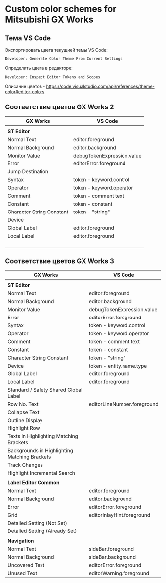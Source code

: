 # Custom color schemes for Mitsubishi GX Works

## Тема VS Code

Экспортировать цвета текущией темы VS Code:

```
Developer: Generate Color Theme From Current Settings
```

Определить цвета в редакторе:

```
Developer: Inspect Editor Tokens and Scopes
```

Описание цветов - https://code.visualstudio.com/api/references/theme-color#editor-colors

## Соответствие цветов GX Works 2

| GX Works                  | VS Code                    |
| ------------------------- | -------------------------- |
|                           |                            |
| **ST Editor**             |                            |
| Normal Text               | editor.foreground          |
| Normal Background         | editor.background          |
| Monitor Value             | debugTokenExpression.value |
| Error                     | editorError.foreground     |
| Jump Destination          |                            |
| Syntax                    | token - keyword.control    |
| Operator                  | token - keyword.operator   |
| Comment                   | token - comment text       |
| Constant                  | token - constant           |
| Character String Constant | token - "string"           |
| Device                    |                            |
| Global Label              | editor.foreground          |
| Local Label               | editor.foreground          |
|                           |                            |
|                           |                            |
|                           |                            |
|                           |                            |



## Соответствие цветов GX Works 3

| GX Works                                      | VS Code                     |
| --------------------------------------------- | --------------------------- |
|                                               |                             |
| **ST Editor**                                 |                             |
| Normal Text                                   | editor.foreground           |
| Normal Background                             | editor.background           |
| Monitor Value                                 | debugTokenExpression.value  |
| Error                                         | editorError.foreground      |
| Syntax                                        | token - keyword.control     |
| Operator                                      | token - keyword.operator    |
| Comment                                       | token - comment text        |
| Constant                                      | token - constant            |
| Character String Constant                     | token - "string"            |
| Device                                        | token - entity.name.type    |
| Global Label                                  | editor.foreground           |
| Local Label                                   | editor.foreground           |
| Standard / Safety Shared Global Label         |                             |
| Row No. Text                                  | editorLineNumber.foreground |
| Collapse Text                                 |                             |
| Outline Display                               |                             |
| Highlight Row                                 |                             |
| Texts in Highlighting Matching Brackets       |                             |
| Backgrounds in Highlighting Matching Brackets |                             |
| Track Changes                                 |                             |
| Highlight Incremental Search                  |                             |
|                                               |                             |
| **Label Editor Common**                       |                             |
| Normal Text                                   | editor.foreground           |
| Normal Background                             | editor.background           |
| Error                                         | editorError.foreground      |
| Grid                                          | editorInlayHint.foreground  |
| Detailed Setting (Not Set)                    |                             |
| Detailed Setting (Already Set)                |                             |
|                                               |                             |
| **Navigation**                                |                             |
| Normal Text                                   | sideBar.foreground          |
| Normal Background                             | sideBar.background          |
| Uncovered Text                                | editorError.foreground      |
| Unused Text                                   | editorWarning.foreground    |

